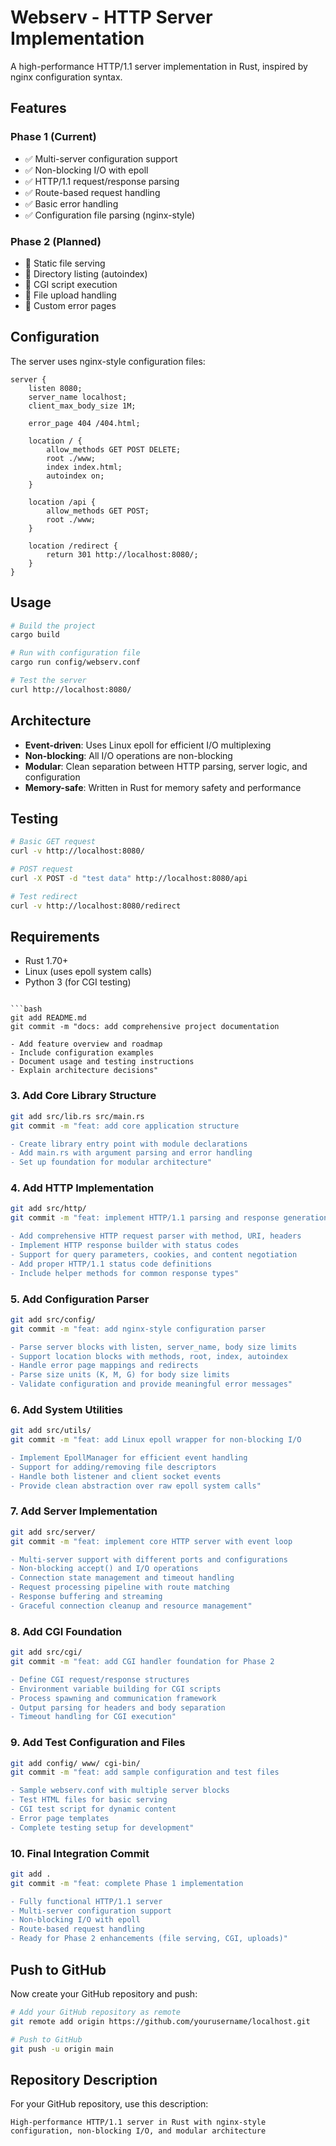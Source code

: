 # Webserv - HTTP Server Implementation

A high-performance HTTP/1.1 server implementation in Rust, inspired by nginx configuration syntax.

## Features

### Phase 1 (Current)
- ✅ Multi-server configuration support
- ✅ Non-blocking I/O with epoll
- ✅ HTTP/1.1 request/response parsing
- ✅ Route-based request handling
- ✅ Basic error handling
- ✅ Configuration file parsing (nginx-style)

### Phase 2 (Planned)
- 🔄 Static file serving
- 🔄 Directory listing (autoindex)
- 🔄 CGI script execution
- 🔄 File upload handling
- 🔄 Custom error pages

## Configuration

The server uses nginx-style configuration files:

```nginx
server {
    listen 8080;
    server_name localhost;
    client_max_body_size 1M;
    
    error_page 404 /404.html;
    
    location / {
        allow_methods GET POST DELETE;
        root ./www;
        index index.html;
        autoindex on;
    }
    
    location /api {
        allow_methods GET POST;
        root ./www;
    }
    
    location /redirect {
        return 301 http://localhost:8080/;
    }
}
```

## Usage

```bash
# Build the project
cargo build

# Run with configuration file
cargo run config/webserv.conf

# Test the server
curl http://localhost:8080/
```

## Architecture

- **Event-driven**: Uses Linux epoll for efficient I/O multiplexing
- **Non-blocking**: All I/O operations are non-blocking
- **Modular**: Clean separation between HTTP parsing, server logic, and configuration
- **Memory-safe**: Written in Rust for memory safety and performance

## Testing

```bash
# Basic GET request
curl -v http://localhost:8080/

# POST request
curl -X POST -d "test data" http://localhost:8080/api

# Test redirect
curl -v http://localhost:8080/redirect
```

## Requirements

- Rust 1.70+
- Linux (uses epoll system calls)
- Python 3 (for CGI testing)
```

```bash
git add README.md
git commit -m "docs: add comprehensive project documentation

- Add feature overview and roadmap
- Include configuration examples
- Document usage and testing instructions
- Explain architecture decisions"
```

### 3. Add Core Library Structure

```bash
git add src/lib.rs src/main.rs
git commit -m "feat: add core application structure

- Create library entry point with module declarations
- Add main.rs with argument parsing and error handling
- Set up foundation for modular architecture"
```

### 4. Add HTTP Implementation

```bash
git add src/http/
git commit -m "feat: implement HTTP/1.1 parsing and response generation

- Add comprehensive HTTP request parser with method, URI, headers
- Implement HTTP response builder with status codes
- Support for query parameters, cookies, and content negotiation
- Add proper HTTP/1.1 status code definitions
- Include helper methods for common response types"
```

### 5. Add Configuration Parser

```bash
git add src/config/
git commit -m "feat: add nginx-style configuration parser

- Parse server blocks with listen, server_name, body size limits
- Support location blocks with methods, root, index, autoindex
- Handle error page mappings and redirects
- Parse size units (K, M, G) for body size limits
- Validate configuration and provide meaningful error messages"
```

### 6. Add System Utilities

```bash
git add src/utils/
git commit -m "feat: add Linux epoll wrapper for non-blocking I/O

- Implement EpollManager for efficient event handling
- Support for adding/removing file descriptors
- Handle both listener and client socket events
- Provide clean abstraction over raw epoll system calls"
```

### 7. Add Server Implementation

```bash
git add src/server/
git commit -m "feat: implement core HTTP server with event loop

- Multi-server support with different ports and configurations
- Non-blocking accept() and I/O operations
- Connection state management and timeout handling
- Request processing pipeline with route matching
- Response buffering and streaming
- Graceful connection cleanup and resource management"
```

### 8. Add CGI Foundation

```bash
git add src/cgi/
git commit -m "feat: add CGI handler foundation for Phase 2

- Define CGI request/response structures
- Environment variable building for CGI scripts
- Process spawning and communication framework
- Output parsing for headers and body separation
- Timeout handling for CGI execution"
```

### 9. Add Test Configuration and Files

```bash
git add config/ www/ cgi-bin/
git commit -m "feat: add sample configuration and test files

- Sample webserv.conf with multiple server blocks
- Test HTML files for basic serving
- CGI test script for dynamic content
- Error page templates
- Complete testing setup for development"
```

### 10. Final Integration Commit

```bash
git add .
git commit -m "feat: complete Phase 1 implementation

- Fully functional HTTP/1.1 server
- Multi-server configuration support
- Non-blocking I/O with epoll
- Route-based request handling
- Ready for Phase 2 enhancements (file serving, CGI, uploads)"
```

## Push to GitHub

Now create your GitHub repository and push:

```bash
# Add your GitHub repository as remote
git remote add origin https://github.com/yourusername/localhost.git

# Push to GitHub
git push -u origin main
```

## Repository Description

For your GitHub repository, use this description:
```
High-performance HTTP/1.1 server in Rust with nginx-style configuration, non-blocking I/O, and modular architecture